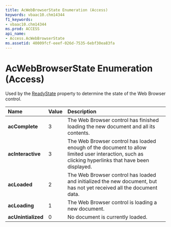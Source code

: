 ```yaml
---
title: AcWebBrowserState Enumeration (Access)
keywords: vbaac10.chm14344
f1_keywords:
- vbaac10.chm14344
ms.prod: ACCESS
api_name:
- Access.AcWebBrowserState
ms.assetid: 40009fcf-eeef-026d-7535-6ebf30ea83fa
---
```



# AcWebBrowserState Enumeration (Access)

Used by the [ReadyState](webbrowsercontrol-readystate-property-access.md) property to determine the state of the Web Browser control.



|**Name**|**Value**|**Description**|
|:-----|:-----|:-----|
|**acComplete**|3|The Web Browser control has finished loading the new document and all its contents.|
|**acInteractive**|3|The Web Browser control has loaded enough of the document to allow limited user interaction, such as clicking hyperlinks that have been displayed.|
|**acLoaded**|2|The Web Browser control has loaded and initialized the new document, but has not yet received all the document data.|
|**acLoading**|1|The Web Browser control is loading a new document.|
|**acUnintialized**|0|No document is currently loaded.|

